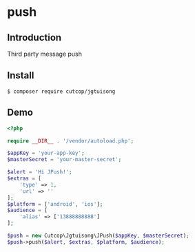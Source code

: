 # push

## Introduction

Third party message push

## Install

```
$ composer require cutcop/jgtuisong
```

## Demo

```php
<?php

require __DIR__ . '/vendor/autoload.php';

$appKey = 'your-app-key';
$masterSecret = 'your-master-secret';

$alert = 'Hi JPush!';
$extras = [
    'type' => 1,
    'url' => ''
];
$platform = ['android', 'ios'];
$audience = [
    'alias' => ['13888888888']
];

$push = new Cutcop\Jgtuisong\JPush($appKey, $masterSecret);
$push->push($alert, $extras, $platform, $audience);
```